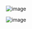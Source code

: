 
![image](https://github.com/user-attachments/assets/42ef27a7-eea7-4350-b9d8-11dea7dbc826)

![image](https://github.com/user-attachments/assets/0616c3d2-1da9-410d-bd60-dc7a08497ce4)


